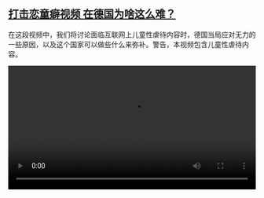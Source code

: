 <!--1622362625000-->
[打击恋童癖视频 在德国为啥这么难？](https://www.dw.com/zh/%E6%89%93%E5%87%BB%E6%81%8B%E7%AB%A5%E7%99%96%E8%A7%86%E9%A2%91%20%E5%9C%A8%E5%BE%B7%E5%9B%BD%E4%B8%BA%E5%95%A5%E8%BF%99%E4%B9%88%E9%9A%BE%EF%BC%9F/a-57701650)
------

<p>在这段视频中，我们将讨论面临互联网上儿童性虐待内容时，德国当局应对无力的一些原因，以及这个国家可以做些什么来弥补。警告，本视频包含儿童性虐待内容。</small></p><video src="https://tvdownloaddw-a.akamaihd.net/dwtv_video/flv/vdt_zh/2021/bchi210528_001_a754ede-pedo-cn-fin_sd_sor.mp4" controls style="width:100%"></video>

